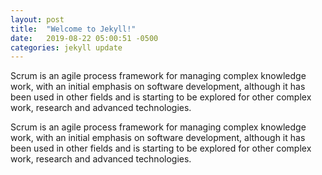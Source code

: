 ```yaml
---
layout: post
title:  "Welcome to Jekyll!"
date:   2019-08-22 05:00:51 -0500
categories: jekyll update
---
```

Scrum is an agile process framework for managing complex knowledge work, with an initial emphasis on software development, although it has been used in other fields and is starting to be explored for other complex work, research and advanced technologies.

Scrum is an agile process framework for managing complex knowledge work, with an initial emphasis on software development, although it has been used in other fields and is starting to be explored for other complex work, research and advanced technologies.
